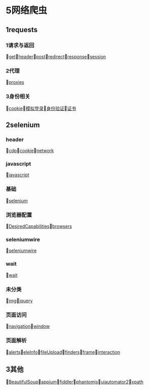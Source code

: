 # 5网络爬虫
## 1requests
### 1请求与返回
📝[get](/5网络爬虫/1requests/1请求与返回/get.md)📝[header](/5网络爬虫/1requests/1请求与返回/header.md)📝[post](/5网络爬虫/1requests/1请求与返回/post.md)📝[redirect](/5网络爬虫/1requests/1请求与返回/redirect.md)📝[response](/5网络爬虫/1requests/1请求与返回/response.md)📝[session](/5网络爬虫/1requests/1请求与返回/session.md)
### 2代理
📝[proxies](/5网络爬虫/1requests/2代理/proxies.md)
### 3身份相关
📝[cookie](/5网络爬虫/1requests/3身份相关/cookie.md)📝[模拟登录](/5网络爬虫/1requests/3身份相关/模拟登录.md)📝[身份验证](/5网络爬虫/1requests/3身份相关/身份验证.md)📝[证书](/5网络爬虫/1requests/3身份相关/证书.md)
## 2selenium
### header
📝[cdp](/5网络爬虫/2selenium/header/cdp.md)📝[cookie](/5网络爬虫/2selenium/header/cookie.md)📝[network](/5网络爬虫/2selenium/header/network.md)
### javascript
📝[javascript](/5网络爬虫/2selenium/javascript/javascript.md)
### 基础
📝[selenium](/5网络爬虫/2selenium/基础/selenium.md)
### 浏览器配置
📝[DesiredCapabilities](/5网络爬虫/2selenium/浏览器配置/DesiredCapabilities.md)📝[browsers](/5网络爬虫/2selenium/浏览器配置/browsers.md)
### seleniumwire
📝[seleniumwire](/5网络爬虫/2selenium/seleniumwire/seleniumwire.md)
### wait
📝[wait](/5网络爬虫/2selenium/wait/wait.md)
### 未分类
📝[img](/5网络爬虫/2selenium/未分类/img.md)📝[jquery](/5网络爬虫/2selenium/未分类/jquery.md)
### 页面访问
📝[navigation](/5网络爬虫/2selenium/页面访问/navigation.md)📝[window](/5网络爬虫/2selenium/页面访问/window.md)
### 页面解析
📝[alerts](/5网络爬虫/2selenium/页面解析/alerts.md)📝[eleInfo](/5网络爬虫/2selenium/页面解析/eleInfo.md)📝[fileUpload](/5网络爬虫/2selenium/页面解析/fileUpload.md)📝[finders](/5网络爬虫/2selenium/页面解析/finders.md)📝[frame](/5网络爬虫/2selenium/页面解析/frame.md)📝[interaction](/5网络爬虫/2selenium/页面解析/interaction.md)
## 3其他
📝[BeautifulSoup](/5网络爬虫/3其他/BeautifulSoup.md)📝[appium](/5网络爬虫/3其他/appium.md)📝[fiddler](/5网络爬虫/3其他/fiddler.md)📝[phantomjs](/5网络爬虫/3其他/phantomjs.md)📝[uiautomator2](/5网络爬虫/3其他/uiautomator2.md)📝[xpath](/5网络爬虫/3其他/xpath.md)
